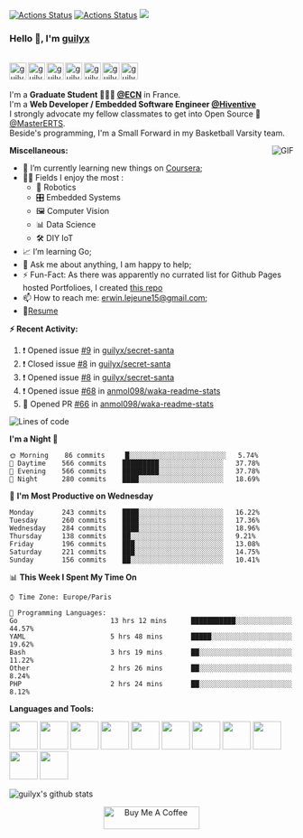 [![Actions Status](https://github.com/guilyx/guilyx/workflows/wakatime-stats/badge.svg)](https://github.com/guilyx/guilyx/actions)
[![Actions Status](https://github.com/guilyx/guilyx/workflows/update-gh-activity/badge.svg)](https://github.com/guilyx/guilyx/actions)
![](https://visitor-badge.glitch.me/badge?page_id=guilyx.guilyx)

### Hello 👋, I'm [guilyx](https://guilyx.github.io) 

<br/>
<a href="https://twitter.com/spida_rwin">
  <img align="left" alt="guilyx | Twitter" width="30px" src="https://image.flaticon.com/icons/svg/2111/2111703.svg" />
</a>
<a href="https://www.linkedin.com/in/erwinlejeune-lkn">
  <img align="left" alt="guilyx's LinkdeIN" width="30px" src="https://image.flaticon.com/icons/svg/2111/2111465.svg" />
</a>
<a href="https://www.facebook.com/erwin.lejeune">
  <img align="left" alt="guilyx's Facebook" width="30px" src="https://image.flaticon.com/icons/svg/2111/2111342.svg" />
</a>
<a href="https://www.instagram.com/spid_erwin">
  <img align="left" alt="guilyx's Instagram" width="30px" src="https://image.flaticon.com/icons/svg/2111/2111421.svg" />
</a>
<a href="https://open.spotify.com/user/11147618695?si=zZFn6uAGRLyoU02lsG50GA">
  <img align="left" alt="guilyx's Spotify" width="30px" src="https://image.flaticon.com/icons/svg/2111/2111627.svg" />
</a>
<a href="https://www.codewars.com/users/Guilyx">
  <img align="left" alt="guilyx's Codewars" width="30px" src="https://image.flaticon.com/icons/svg/993/993515.svg" />
</a>
<a href="https://www.codingame.com/profile/452b06c872f9773a58e7abff97b738a98661992">
  <img align="left" alt="guilyx's Codingames" width="30px" src="https://image.flaticon.com/icons/svg/2010/2010522.svg" />
</a> <br /> <br />

I'm a **Graduate Student 👨🏽‍💼 [@ECN](https://www.ec-nantes.fr)** in France. <br />
I'm a **Web Developer / Embedded Software Engineer [@Hiventive](https://www.hiventive.com)**  <br />
I strongly advocate my fellow classmates to get into Open Source 📢 [@MasterERTS](https://github.com/MasterERTS).  <br />
Beside's programming, I'm a Small Forward in my Basketball Varsity team. <br />

  <img align="right" alt="GIF" src="https://media1.tenor.com/images/1c6140897565e34a4e98f618e220dc0d/tenor.gif?itemid=9358372" />
  
**Miscellaneous:**

- 📖 I’m currently learning new things on [Coursera](https://www.coursera.org);
- 🤹🏽 Fields I enjoy the most :
  - 🤖 Robotics 
  - 🎛 Embedded Systems
  - 🖼 Computer Vision
  - 📊 Data Science
  - 🛠 DIY IoT
- 📈 I’m learning Go;
- 💬 Ask me about anything, I am happy to help;
- ⚡️ Fun-Fact: As there was apparently no currated list for Github Pages hosted Portfolioes, I created [this repo](https://github.com/guilyx/awesome-github-pages-portfolios)
- 📫 How to reach me: <erwin.lejeune15@gmail.com>;
- 📝[Resume](https://github.com/guilyx/guilyx/files/4924811/erwinlejeune_internships.pdf)

**:zap: Recent Activity:**

<!--START_SECTION:activity-->
1. ❗️ Opened issue [#9](https://github.com//guilyx/secret-santa/issues/9) in [guilyx/secret-santa](https://github.com//guilyx/secret-santa)
2. ❗️ Closed issue [#8](https://github.com//guilyx/secret-santa/issues/8) in [guilyx/secret-santa](https://github.com//guilyx/secret-santa)
3. ❗️ Opened issue [#8](https://github.com//guilyx/secret-santa/issues/8) in [guilyx/secret-santa](https://github.com//guilyx/secret-santa)
4. ❗️ Opened issue [#68](https://github.com//anmol098/waka-readme-stats/issues/68) in [anmol098/waka-readme-stats](https://github.com//anmol098/waka-readme-stats)
5. 💪 Opened PR [#66](https://github.com//anmol098/waka-readme-stats/pull/66) in [anmol098/waka-readme-stats](https://github.com//anmol098/waka-readme-stats)
<!--END_SECTION:activity-->

<!--START_SECTION:waka-->
![Lines of code](https://img.shields.io/badge/From%20Hello%20World%20I%27ve%20Written-16.4%20million%20lines%20of%20code-blue)

**I'm a Night 🦉** 

```text
🌞 Morning    86 commits     █░░░░░░░░░░░░░░░░░░░░░░░░   5.74% 
🌆 Daytime    566 commits    █████████░░░░░░░░░░░░░░░░   37.78% 
🌃 Evening    566 commits    █████████░░░░░░░░░░░░░░░░   37.78% 
🌙 Night      280 commits    ████░░░░░░░░░░░░░░░░░░░░░   18.69%

```
📅 **I'm Most Productive on Wednesday** 

```text
Monday       243 commits    ████░░░░░░░░░░░░░░░░░░░░░   16.22% 
Tuesday      260 commits    ████░░░░░░░░░░░░░░░░░░░░░   17.36% 
Wednesday    284 commits    ████░░░░░░░░░░░░░░░░░░░░░   18.96% 
Thursday     138 commits    ██░░░░░░░░░░░░░░░░░░░░░░░   9.21% 
Friday       196 commits    ███░░░░░░░░░░░░░░░░░░░░░░   13.08% 
Saturday     221 commits    ███░░░░░░░░░░░░░░░░░░░░░░   14.75% 
Sunday       156 commits    ██░░░░░░░░░░░░░░░░░░░░░░░   10.41%

```


📊 **This Week I Spent My Time On** 

```text
⌚︎ Time Zone: Europe/Paris

💬 Programming Languages: 
Go                       13 hrs 12 mins      ███████████░░░░░░░░░░░░░░   44.57% 
YAML                     5 hrs 48 mins       █████░░░░░░░░░░░░░░░░░░░░   19.62% 
Bash                     3 hrs 19 mins       ██░░░░░░░░░░░░░░░░░░░░░░░   11.22% 
Other                    2 hrs 26 mins       ██░░░░░░░░░░░░░░░░░░░░░░░   8.24% 
PHP                      2 hrs 24 mins       ██░░░░░░░░░░░░░░░░░░░░░░░   8.12%

```


<!--END_SECTION:waka-->

**Languages and Tools:**  

<code><img height="50" src="https://image.flaticon.com/icons/svg/2861/2861557.svg"></code>
<code><img height="50" src="https://image.flaticon.com/icons/svg/3190/3190604.svg"></code>
<code><img height="50" src="https://image.flaticon.com/icons/svg/2942/2942156.svg"></code>
<code><img height="50" src="https://img.icons8.com/color/48/000000/golang.png"></code>
<code><img height="50" src="https://image.flaticon.com/icons/svg/1628/1628182.svg"></code>
<code><img height="50" src="https://image.flaticon.com/icons/png/512/2085/2085061.png"></code>
<code><img height="50" src="https://image.flaticon.com/icons/svg/2535/2535543.svg"></code>
<code><img height="50" src="https://cdn.icon-icons.com/icons2/1508/PNG/512/matlab_104289.png"></code>
<code><img height="50" src="https://image.flaticon.com/icons/svg/2721/2721297.svg"></code>
<code><img height="50" src="https://image.flaticon.com/icons/svg/752/752605.svg"></code>
<code><img height="50" src="https://image.flaticon.com/icons/svg/1680/1680899.svg"></code>



![guilyx's github stats](https://github-readme-stats.vercel.app/api?username=guilyx&show_icons=true&hide_border=true)

<p align="center">
<a href="https://www.buymeacoffee.com/dq01aOE" target="_blank"><img src="https://cdn.buymeacoffee.com/buttons/default-red.png" alt="Buy Me A Coffee" height="40" width="170" ></a>
</p>
